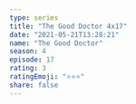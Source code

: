 ```yaml
---
type: series
title: "The Good Doctor 4x17"
date: "2021-05-21T13:28:21"
name: "The Good Doctor"
season: 4
episode: 17
rating: 3
ratingEmoji: "⭐️⭐️⭐️"
share: false
---
```

